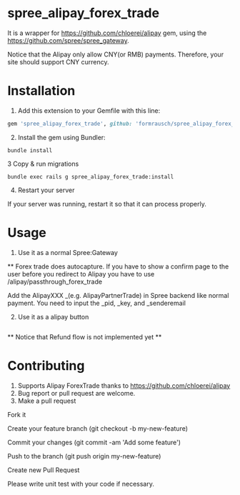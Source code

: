 spree_alipay_forex_trade
===================

It is a wrapper for https://github.com/chloerei/alipay gem, using the https://github.com/spree/spree_gateway.

Notice that the Alipay only allow CNY(or RMB) payments. Therefore, your site should support CNY currency.

Installation
===================

1. Add this extension to your Gemfile with this line:

```ruby
gem 'spree_alipay_forex_trade', github: 'formrausch/spree_alipay_forex_trade'
```

2. Install the gem using Bundler:

```
bundle install
```


3  Copy & run migrations

```
bundle exec rails g spree_alipay_forex_trade:install
```

4. Restart your server

If your server was running, restart it so that it can process properly.


Usage
===================

1. Use it as a normal Spree:Gateway 

** Forex trade does autocapture. If you have to show a confirm page to the user
before you redirect to Alipay you have to use /alipay/passthrough_forex_trade

Add the AlipayXXX _(e.g. AlipayPartnerTrade) in Spree backend like normal payment. You need to input the _pid, _key, and _senderemail

2. Use it as a alipay button

```
```

** Notice that Refund flow is not implemented yet **

Contributing
===================

1. Supports Alipay ForexTrade thanks to https://github.com/chloerei/alipay
2. Bug report or pull request are welcome.
3. Make a pull request

Fork it

Create your feature branch (git checkout -b my-new-feature)

Commit your changes (git commit -am 'Add some feature')

Push to the branch (git push origin my-new-feature)

Create new Pull Request

Please write unit test with your code if necessary.
